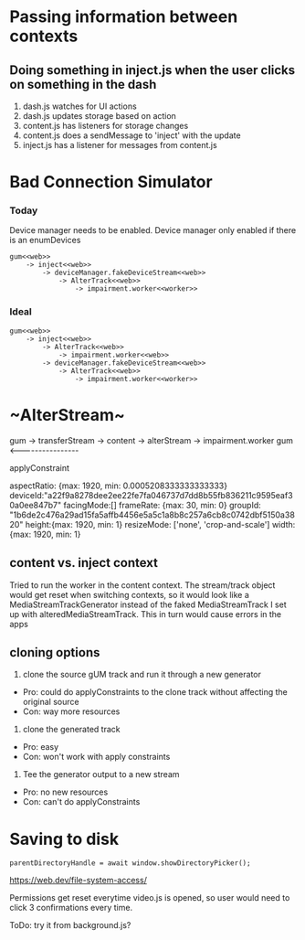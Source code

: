 
# Passing information between contexts

## Doing something in inject.js when the user clicks on something in the dash
1. dash.js watches for UI actions
2. dash.js updates storage based on action
3. content.js has listeners for storage changes
4. content.js does a sendMessage to 'inject' with the update
5. inject.js has a listener for messages from content.js

# Bad Connection Simulator

### Today

Device manager needs to be enabled. 
Device manager only enabled if there is an enumDevices

```
gum<<web>> 
    -> inject<<web>>
        -> deviceManager.fakeDeviceStream<<web>> 
            -> AlterTrack<<web>>
                -> impairment.worker<<worker>>
```

### Ideal
```
gum<<web>> 
    -> inject<<web>>
        -> AlterTrack<<web>>
            -> impairment.worker<<web>>
        -> deviceManager.fakeDeviceStream<<web>> 
            -> AlterTrack<<web>>
                -> impairment.worker<<worker>>
```

# ~AlterStream~

gum -> transferStream -> content 
    -> alterStream -> impairment.worker
gum <---------------- 

applyConstraint 


aspectRatio: {max: 1920, min: 0.0005208333333333333}
deviceId:"a22f9a8278dee2ee22fe7fa046737d7dd8b55fb836211c9595eaf30a0ee847b7"
facingMode:[]
frameRate: {max: 30, min: 0}
groupId: "1b6de2c476a29ad15fa5affb4456e5a5c1a8b8c257a6cb8c0742dbf5150a3820"
height:{max: 1920, min: 1}
resizeMode: ['none', 'crop-and-scale']
width: {max: 1920, min: 1}

## content vs. inject context

Tried to run the worker in the content context.
The stream/track object would get reset when switching contexts, so it would look like a 
MediaStreamTrackGenerator instead of the faked MediaStreamTrack I set up with alteredMediaStreamTrack.
This in turn would cause errors in the apps

## cloning options

1. clone the source gUM track and run it through a new generator
 - Pro: could do applyConstraints to the clone track without affecting the original source
 - Con: way more resources
1. clone the generated track
 - Pro: easy
 - Con: won't work with apply constraints
1. Tee the generator output to a new stream 
 - Pro: no new resources
 - Con: can't do applyConstraints


# Saving to disk

`parentDirectoryHandle = await window.showDirectoryPicker();
`

https://web.dev/file-system-access/

Permissions get reset everytime video.js is opened, so user would need to click 3 confirmations every time.

ToDo: try it from background.js?
